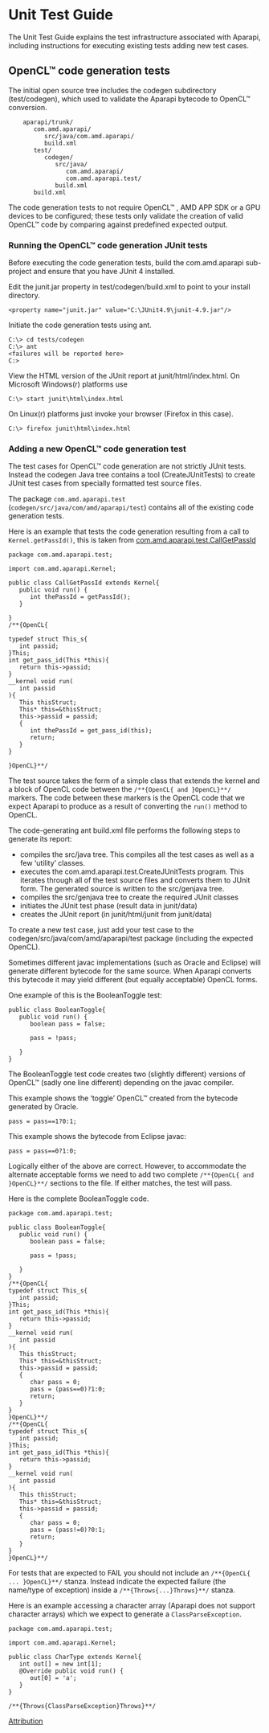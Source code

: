 # **Unit Test Guide** #
The Unit Test Guide explains the test infrastructure associated with Aparapi, including instructions for executing existing tests adding new test cases.
## OpenCL™ code generation tests ##
The initial open source tree includes the codegen subdirectory (test/codegen), which used to validate the Aparapi bytecode to OpenCL™ conversion.
```
    aparapi/trunk/
       com.amd.aparapi/
          src/java/com.amd.aparapi/
          build.xml  
       test/
          codegen/
             src/java/
                com.amd.aparapi/
                com.amd.aparapi.test/
             build.xml
       build.xml
```
The code generation tests to not require OpenCL™ , AMD APP SDK or a GPU devices to be configured; these tests only validate the creation of valid OpenCL™ code by comparing against predefined expected output.
### Running the OpenCL™ code generation JUnit tests ###
Before executing the code generation tests, build the com.amd.aparapi sub-project and ensure that you have JUnit 4 installed.

Edit the junit.jar property in test/codegen/build.xml to point to your install directory.
```
<property name="junit.jar" value="C:\JUnit4.9\junit-4.9.jar"/>
```

Initiate the code generation tests using ant.
```
C:\> cd tests/codegen
C:\> ant 
<failures will be reported here>
C:>
```

View the HTML version of the JUnit report at junit/html/index.html.
On Microsoft Windows(r) platforms use
```
C:\> start junit\html\index.html
```

On Linux(r) platforms just invoke your browser  (Firefox in this case).
```
C:\> firefox junit\html\index.html
```

### Adding a new OpenCL™ code generation test ###
The test cases for OpenCL™ code generation are not strictly JUnit tests.  Instead the codegen Java tree contains a tool (CreateJUnitTests) to create JUnit test cases from specially formatted test source files.

The package `com.amd.aparapi.test` (`codegen/src/java/com/amd/aparapi/test`) contains all of the existing code generation tests.

Here is an example that tests the code generation resulting from a call to `Kernel.getPassId()`, this is taken from [com.amd.aparapi.test.CallGetPassId](http://code.google.com/p/aparapi/source/browse/trunk/test/codegen/src/java/com/amd/aparapi/test/CallGetPassId.java)
```
package com.amd.aparapi.test;

import com.amd.aparapi.Kernel;

public class CallGetPassId extends Kernel{
   public void run() {
      int thePassId = getPassId();
   }

}
/**{OpenCL{

typedef struct This_s{
   int passid;
}This;
int get_pass_id(This *this){
   return this->passid;
}
__kernel void run(
   int passid
){
   This thisStruct;
   This* this=&thisStruct;
   this->passid = passid;
   {
      int thePassId = get_pass_id(this);
      return;
   }
}

}OpenCL}**/
```

The test source takes the form of a simple class that extends the kernel and a block of OpenCL code between the `/**{OpenCL{ and }OpenCL}**/` markers.  The code between these markers is the OpenCL code that we expect Aparapi to produce as a result of converting the `run()` method to OpenCL.

The code-generating ant build.xml file performs the following steps to generate its report:
  * compiles the src/java tree. This compiles all the test cases as well as a few ‘utility’ classes.
  * executes the com.amd.aparapi.test.CreateJUnitTests program. This iterates through all of the test source files and converts them to JUnit form.  The generated source is written to the src/genjava tree.
  * compiles the src/genjava tree to create the required JUnit classes
  * initiates the JUnit test phase (result data in junit/data)
  * creates the JUnit report (in junit/html/junit from junit/data)

To create a new test case, just add your test case to the
codegen/src/java/com/amd/aparapi/test package (including the expected OpenCL).

Sometimes different javac implementations (such as Oracle and Eclipse) will generate different bytecode for the same source. When Aparapi converts this bytecode it may yield different (but equally acceptable) OpenCL forms.

One example of this is the BooleanToggle test:

```
public class BooleanToggle{
   public void run() {
      boolean pass = false;

      pass = !pass;

   }
}
```

The BooleanToggle test code creates two (slightly different) versions of OpenCL™ (sadly one line different) depending on the javac compiler.

This example shows the ‘toggle’ OpenCL™ created from the bytecode generated by Oracle.
```
pass = pass==1?0:1;
```

This example shows the bytecode from Eclipse javac:
```
pass = pass==0?1:0;
```

Logically either of the above are correct. However, to accommodate the alternate acceptable forms we need to add two complete `/**{OpenCL{ and }OpenCL}**/` sections to the file. If either matches, the test will pass.

Here is the complete BooleanToggle code.
```
package com.amd.aparapi.test;

public class BooleanToggle{
   public void run() {
      boolean pass = false;

      pass = !pass;

   }
}
/**{OpenCL{
typedef struct This_s{
   int passid;
}This;
int get_pass_id(This *this){
   return this->passid;
}
__kernel void run(
   int passid
){
   This thisStruct;
   This* this=&thisStruct;
   this->passid = passid;
   {
      char pass = 0;
      pass = (pass==0)?1:0;
      return;
   }
}
}OpenCL}**/
/**{OpenCL{
typedef struct This_s{
   int passid;
}This;
int get_pass_id(This *this){
   return this->passid;
}
__kernel void run(
   int passid
){
   This thisStruct;
   This* this=&thisStruct;
   this->passid = passid;
   {
      char pass = 0;
      pass = (pass!=0)?0:1;
      return;
   }
}
}OpenCL}**/
```

For tests that are expected to FAIL you should not include an `/**{OpenCL{ ... }OpenCL}**/` stanza.  Instead indicate the expected failure (the name/type of exception) inside a `/**{Throws{...}Throws}**/` stanza.

Here is an example accessing a character array (Aparapi does not support character arrays) which we expect to generate a `ClassParseException`.
```
package com.amd.aparapi.test;

import com.amd.aparapi.Kernel;

public class CharType extends Kernel{
   int out[] = new int[1];
   @Override public void run() {
      out[0] = 'a';
   }
}

/**{Throws{ClassParseException}Throws}**/
```


[Attribution](Attribution.md)